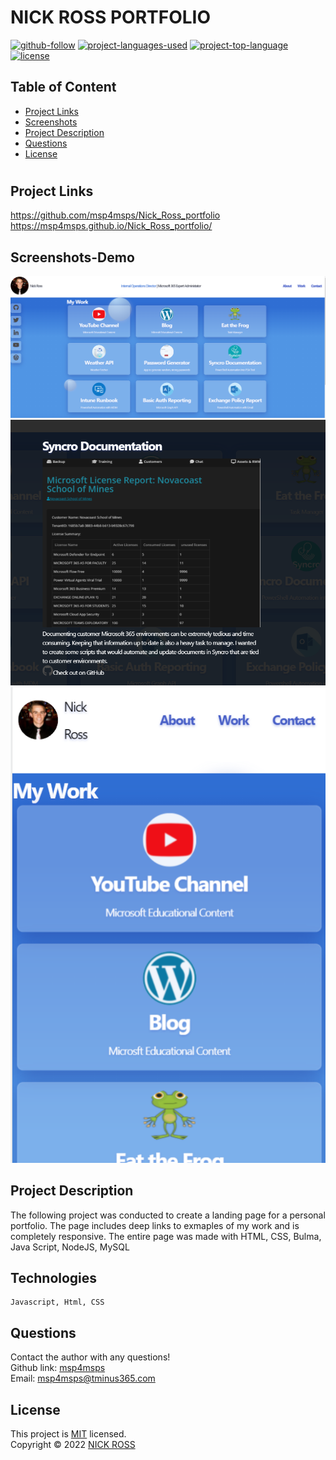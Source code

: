 # NICK ROSS PORTFOLIO

[![github-follow](https://img.shields.io/github/followers/msp4msps?label=Follow&logoColor=purple&style=social)](https://github.com/msp4msps)
[![project-languages-used](https://img.shields.io/github/languages/count/msp4msps/Nick_Ross_portfolio?color=important)](https://github.com/msp4msps/Nick_Ross_portfolio)
[![project-top-language](https://img.shields.io/github/languages/top/msp4msps/Nick_Ross_portfolio?color=blueviolet)](https://github.com/msp4msps/Nick_Ross_portfolio)
[![license](https://img.shields.io/badge/License-MIT-brightgreen.svg)](https://choosealicense.com/licenses/mit/)

## Table of Content

- [ Project Links ](#Project-Links)
- [ Screenshots](#Screenshots)
- [ Project Description ](#Project-Description)
- [ Questions ](#Questions)
- [ License ](#License)

#

## Project Links

https://github.com/msp4msps/Nick_Ross_portfolio<br>
https://msp4msps.github.io/Nick_Ross_portfolio/

## Screenshots-Demo

<kbd>![screenshot1](Assets/screenshot3.png)</kbd><kbd>![screenshot2](Assets/screenshot1.png)</kbd><kbd>![screenshot3](Assets/screenshot2.png)</kbd>

## Project Description

The following project was conducted to create a landing page for a personal portfolio. The page includes deep links to exmaples of my work and is completely responsive. The entire page was made with HTML, CSS, Bulma, Java Script, NodeJS, MySQL

## Technologies

```
Javascript, Html, CSS
```

## Questions

Contact the author with any questions!<br>
Github link: [msp4msps](https://github.com/msp4msps)<br>
Email: msp4msps@tminus365.com

## License

This project is [MIT](https://choosealicense.com/licenses/mit/) licensed.<br />
Copyright © 2022 [NICK ROSS](https://github.com/msp4msps)
